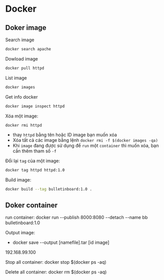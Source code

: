 # Docker

## Doker image

Search image
```sh
docker search apache
```
Dowload image
```sh
docker pull httpd
```
List image
```sh
docker images
```
Get info docker
```sh
docker image inspect httpd
```

Xóa một image:
```sh
docker rmi httpd
```

- thay `httpd` bằng tên hoặc ID image bạn muốn xóa
- Xóa tất cả các image bằng lệnh `docker rmi -f $(docker images -qa)`
- Khi `image` đang được sử dụng để `run` một `container` thì muốn xóa, bạn cần thêm tham số `-f`
        
Đổi lại `tag` của một image:
```sh
docker tag httpd httpd:1.0
```
Build image:
```sh
docker build --tag bulletinboard:1.0 .
```
## Doker container

run container:
docker run --publish 8000:8080 --detach --name bb bulletinboard:1.0

Output image:
- docker save --output [namefile].tar [id image]

192.168.99.100

Stop all container:
docker stop $(docker ps -aq)

Delete all container:
docker rm $(docker ps -aq)


